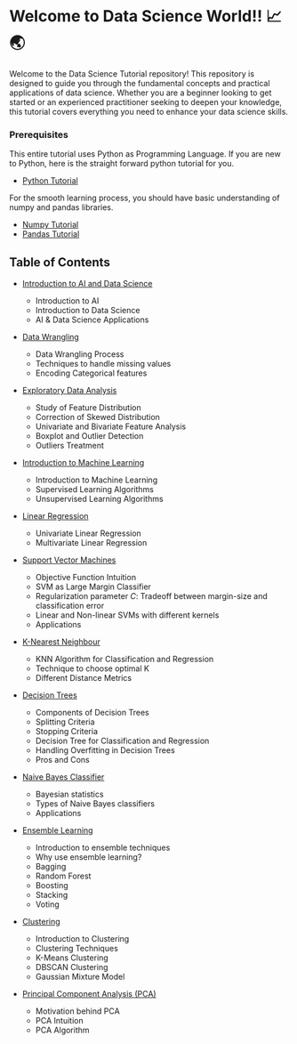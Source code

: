 # Welcome to Data Science World!! 📈 🌏

Welcome to the Data Science Tutorial repository! This repository is designed to guide you through the fundamental concepts and practical applications of data science. Whether you are a beginner looking to get started or an experienced practitioner seeking to deepen your knowledge, this tutorial covers everything you need to enhance your data science skills.

### Prerequisites
This entire tutorial uses Python as Programming Language. If you are new to Python, here is the straight forward python tutorial for you.
- [Python Tutorial](https://github.com/prof-sushil/Python-zero2hero/tree/main)  

For the smooth learning process, you should have basic understanding of numpy and pandas libraries.
- [Numpy Tutorial](tutorials/numpy_tutorial.ipynb)
- [Pandas Tutorial](tutorials/pandas_tutorial.ipynb)

## Table of Contents
- [Introduction to AI and Data Science](notes/Introduction%20to%20AI%20&%20Data%20Science.pdf)
    - Introduction to AI
    - Introduction to Data Science
    - AI & Data Science Applications

- [Data Wrangling](tutorials/data_wrangling_with_python.ipynb)
    - Data Wrangling Process
    - Techniques to handle missing values
    - Encoding Categorical features

- [Exploratory Data Analysis](tutorials/eda.ipynb)
    - Study of Feature Distribution
    - Correction of Skewed Distribution
    - Univariate and Bivariate Feature Analysis
    - Boxplot and Outlier Detection
    - Outliers Treatment

- [Introduction to Machine Learning](notes/Introduction%20%20to%20%20Machine%20Learning.pdf)
    - Introduction to Machine Learning
    - Supervised Learning Algorithms
    - Unsupervised Learning Algorithms

- [Linear Regression](tutorials/linear_regression/)
    - Univariate Linear Regression
    - Multivariate Linear Regression

- [Support Vector Machines](tutorials/svm.ipynb)
    - Objective Function Intuition
    - SVM as Large Margin Classifier
    - Regularization parameter $C$: Tradeoff between margin-size and classification error
    - Linear and Non-linear SVMs with different kernels
    - Applications

- [K-Nearest Neighbour](tutorials/knn.ipynb)
    - KNN Algorithm for Classification and Regression
    - Technique to choose optimal K
    - Different Distance Metrics

- [Decision Trees](tutorials/decision_trees.ipynb)
    - Components of Decision Trees
    - Splitting Criteria
    - Stopping Criteria
    - Decision Tree for Classification and Regression
    - Handling Overfitting in Decision Trees
    - Pros and Cons

- [Naive Bayes Classifier](tutorials/naive_bayes.ipynb)
    - Bayesian statistics
    - Types of Naive Bayes classifiers
    - Applications

- [Ensemble Learning](tutorials/ensemble_learning.ipynb)
    - Introduction to ensemble techniques
    - Why use ensemble learning?
    - Bagging
    - Random Forest
    - Boosting
    - Stacking 
    - Voting

- [Clustering](tutorials/clustering.ipynb)
    - Introduction to Clustering
    - Clustering Techniques
    - K-Means Clustering
    - DBSCAN Clustering
    - Gaussian Mixture Model

- [Principal Component Analysis (PCA)](tutorials/pca.ipynb)
    - Motivation behind PCA
    - PCA Intuition
    - PCA Algorithm
